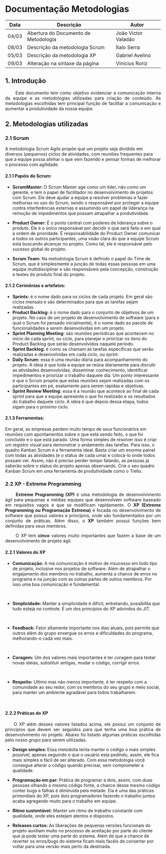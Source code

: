 # Documentação Metodologias

Data|Descrição|Autor
-|-|-
04/03|Abertura do Documento de Metodologia|João Victor Valadão|
08/03|Descrição da metodologia Scrum|Ítalo Serra|
05/03|Descrição da metodologia XP|Gabriel Avelino|
09/03|Alteração na sintaxe da página| Vinicius Roriz|



## 1. Introdução

 <p align = "justify"> &emsp;&emsp; Este documento tem como objetivo evidenciar a comunicação interna da equipe e as metodologias utilizadas para criação de conteúdo. As metodologias escolhidas tem principal função de facilitar a comunicação e aumentar a produtividade da nossa equipe. </p>


## 2. Metodologias utilizadas

### 2.1 Scrum
A metodologia Scrum Agile propõe que um projeto seja dividido em diversos (pequenos) ciclos de atividades, com reuniões frequentes para que a equipe possa alinhar o que vem fazendo e pensar formas de melhorar o processo com agilidade. 

#### 2.1.1 Papéis do Scrum:
* <b>ScrumMaster:</b> 
    O Scrum Master age como um líder, não como um gerente, e tem o papel de facilitador no desenvolvimento de projetos com Scrum. Ele deve ajudar a equipe a resolver problemas e fazer melhorias no uso do Scrum, sendo o responsável por proteger a equipe contra interferências externas e assumindo um papel de liderança na remoção de impedimentos que possam atrapalhar a produtividade.

* <b>Product Owner:</b>
    É o ponto central com poderes de liderança sobre o produto. Ele é o único responsável por decidir o que será feito e em qual a ordem de prioridade.
    É responsabilidade do Product Owner comunicar a todos os outros participantes, uma visão clara do que a equipe Scrum está buscando alcançar no projeto. Como tal, ele é responsável pelo sucesso global do projeto.
* <b>Scrum Team:</b> 
    Na metodologia Scrum é definido o papel do Time de Scrum, que é simplesmente a junção de todas essas pessoas em uma equipe multidisciplinar e são responsáveis pela concepção, construção e testes do produto final do projeto.

#### 2.1.2 Cerimônias e artefatos:

* <b>Sprints:</b> 
    é o nome dado para os ciclos de cada projeto. Em geral são ciclos mensais e são determinados para que as tarefas sejam realizadas.
* <b>Product Backlog:</b> 
    é o nome dado para o conjunto de objetivos de um projeto. No caso de um projeto de desenvolvimento de software (para o qual o Scrum foi pensado inicialmente), é o nome dado ao pacote de funcionalidades a serem desenvolvidas em um projeto.
* <b>Sprint Planning Meeting:</b> 
    são reuniões periódicas que acontecem no início de cada sprint, ou ciclo, para planejar e priorizar os itens do Product Backlog que serão desenvolvidos naquele período.
* <b>Sprint Backlog:</b> 
    é como se chamam as tarefas específicas que serão realizadas e desenvolvidas em cada ciclo, ou sprint.
* <b>Daily Scrum:</b> 
    essa é uma reunião diária para acompanhamento do projeto. A ideia é que toda a equipe se reúna diariamente para discutir as atividades desenvolvidas, disseminar conhecimento, identificar impedimentos e priorizar o trabalho daquele dia. Um ponto interessante é que o Scrum propõe que estas reuniões sejam realizadas com os participantes em pé, exatamente para serem rápidas e objetivas.
* <b>Sprint Review Meeting:</b>
    essa é a reunião que acontece ao final de cada sprint para que a equipe apresente o que foi realizado e os resultados do trabalho daquele ciclo. A ideia é que depois dessa etapa, todos sigam para o próximo ciclo.    

#### 2.1.3 Ferramentas:
Em geral, as empresas perdem muito tempo de seus funcionários em reuniões com apontamentos sobre o que está sendo feito, o que foi concluído e o que está parado. Uma forma simples de resolver isso é criar um registro visual para demonstrar o andamento das tarefas. Para isso, o quadro Kanban Scrum é a ferramenta ideal. Basta criar um enorme painel com todas as atividades (e o status de cada uma) e colocá-lo onde todos possam ver. Assim, não é preciso perder tempo falando, as pessoas já saberão sobre o status do projeto apenas observando. Crie o seu quadro Kanban Scrum em uma ferramenta de produtividade como o Trello.


### 2.2 XP - Extreme Programming
<p align = "justify"> &emsp;&emsp; <b>Extreme Programming (XP)</b> é uma metodologia de desenvolvimento ágil para pequenas e médias equipes que desenvolvem software baseado em requisitos vagos e que se modificam rapidamente. O <b>XP (Extreme Programming ou Programação Extrema)</b> é focada no desenvolvimento de software que possui valores e princípios, onde são fundamentados por um conjunto de práticas. Além disso, o <b>XP</b> também possui funções bem definidas para seus membros.</p>


<p align = "justify"> &emsp;&emsp; O XP tem <b>cinco</b> valores muito importantes que fazem a base de um desenvolvimento de projeto ágil. </p>

#### 2.2.1 Valores do XP
* <b>Comunicação:</b> A má comunicação é motivo de insucesso em todo tipo de projeto, inclusive nos projetos de software. Além de atrapalhar o engajamento dos membros no trabalho, aumenta a chance de erros no programa e na junção com as outras partes de outros membros. Por isso uma boa comunicação é fundamental.
 <br/>

* <b>Simplicidade:</b> Manter a simplicidade é difícil, entretando, possibilita que tudo esteja no controle. É um dos princípios do XP advindos do JIT.
<br>

* <b>Feedback:</b> Fator altamente importante nos dias atuais, pois permite que outros além do grupo enxergue os erros e dificuldades do programa, melhorando-o cada vez mais.
<br>

* <b>Coragem:</b> Um dos valores mais importantes é ter coragem para testar novas ideias, substituir antigas, mudar o código, corrigir erros.
 <br>

* <b>Respeito:</b> Ultimo mas não menos importante, é ter respeito com a comunidade ao seu redor, com os membros do seu grupo e meio social, para manter um ambiente agradável para todos trabalharem.
 <br>

#### 2.2.2 Práticas do XP
<p align = "justify"> &emsp;&emsp;O XP além desses valores listados acima, ele possui um conjunto de princípios que devem ser seguidos para que tenha uma boa prática de desenvolvimento no projeto. Abaixo foi listado algumas práticas escolhidas pelo nosso grupo para serem utilizadas.  </p>

* <b>Design simples: </b>  Essa metodolia tenta manter o código o mais simples possível, apenas seguindo o que o usuário esta pedindo, assim, ele fica mais simples e fácil de ser alterado. Com essa metodologia você consegue alterar o código quando precisar, sem comprometer a qualidade.

* <b>Programação em par:</b> Prática de programar a dois, assim, com duas pessoas olhando o mesmo código fonte, a chance desse mesmo código conter bugs e falhas é diminuida pela metade. Ela é uma das práticas primordiais do XP, pois dois programadores fazendo o trabalho juntos acaba agregando muito para o trabalho em equipe.

* <b>Ritmo sustentável:</b> Manter um ritmo de trabalho constante com qualidade, onde eles estejam atentos e dispostos.

* <b>Releases curtos:</b> As liberações de pequenas versões funcionais do projeto auxiliam muito no processo de aceitação por parte do cliente que já pode testar uma parte do sistema. Além de que a chance de reverter os erros/bugs do sistema ficam mais facéis de consertar por voltar para uma versão mais perto da destinada.


